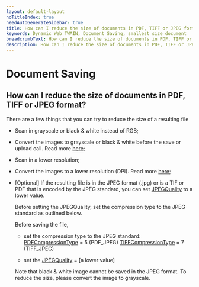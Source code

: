 ```yaml
---
layout: default-layout
noTitleIndex: true
needAutoGenerateSidebar: true
title: How can I reduce the size of documents in PDF, TIFF or JPEG format?
keywords: Dynamic Web TWAIN, Document Saving, smallest size document
breadcrumbText: How can I reduce the size of documents in PDF, TIFF or JPEG format?
description: How can I reduce the size of documents in PDF, TIFF or JPEG format?
---
```


# Document Saving

## How can I reduce the size of documents in PDF, TIFF or JPEG format?

There are a few things that you can try to reduce the size of a resulting file

- Scan in grayscale or black & white instead of RGB;

- Convert the images to grayscale or black & white before the save or upload call. Read more <a href="https://www.dynamsoft.com/web-twain/docs-archive/indepth/features/edit.html#working-with-pixels-and-bit-depth" target="_blank">here</a>;

- Scan in a lower resolution;

- Convert the images to a lower resolution (DPI). Read more <a href="https://www.dynamsoft.com/web-twain/docs-archive/indepth/features/edit.html#working-with-pixels-and-bit-depth" target="_blank">here</a>;

- [Optional] If the resulting file is in the JPEG format (.jpg) or is a TIF or PDF that is encoded by the JPEG standard, you can set <a href="https://www.dynamsoft.com/web-twain/docs-archive/info/api/WebTwain_IO.html?ver=17.2.1#jpegquality" target="_blank">JPEGQuality</a> to a lower value.

    Before setting the JPEGQuality, set the compression type to the JPEG standard as outlined below.

    Before saving the file,

    - set the compression type to the JPEG standard:
  <a href="https://www.dynamsoft.com/web-twain/docs-archive/info/api/Dynamsoft_Enum.html?ver=17.2.1#dynamsoftdwtenumdwt_pdfcompressiontype" target="_blank">PDFCompressionType</a> = 5 (PDF_JPEG)
  <a href="https://www.dynamsoft.com/web-twain/docs-archive/info/api/Dynamsoft_Enum.html?ver=17.2.1#dynamsoftdwtenumdwt_tiffcompressiontype" target="_blank">TIFFCompressionType</a> = 7 (TIFF_JPEG)

    - set the <a href="https://www.dynamsoft.com/web-twain/docs-archive/info/api/WebTwain_IO.html?ver=17.2.1#jpegquality" target="_blank">JPEGQuality</a> = [a lower value]

    Note that black & white image cannot be saved in the JPEG format. To reduce the size, please convert the image to grayscale.
